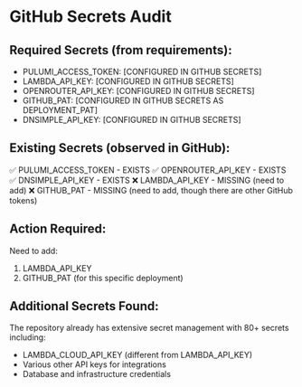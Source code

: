 # GitHub Secrets Audit

## Required Secrets (from requirements):
- PULUMI_ACCESS_TOKEN: [CONFIGURED IN GITHUB SECRETS]
- LAMBDA_API_KEY: [CONFIGURED IN GITHUB SECRETS]
- OPENROUTER_API_KEY: [CONFIGURED IN GITHUB SECRETS]
- GITHUB_PAT: [CONFIGURED IN GITHUB SECRETS AS DEPLOYMENT_PAT]
- DNSIMPLE_API_KEY: [CONFIGURED IN GITHUB SECRETS]

## Existing Secrets (observed in GitHub):
✅ PULUMI_ACCESS_TOKEN - EXISTS
✅ OPENROUTER_API_KEY - EXISTS  
✅ DNSIMPLE_API_KEY - EXISTS
❌ LAMBDA_API_KEY - MISSING (need to add)
❌ GITHUB_PAT - MISSING (need to add, though there are other GitHub tokens)

## Action Required:
Need to add:
1. LAMBDA_API_KEY
2. GITHUB_PAT (for this specific deployment)

## Additional Secrets Found:
The repository already has extensive secret management with 80+ secrets including:
- LAMBDA_CLOUD_API_KEY (different from LAMBDA_API_KEY)
- Various other API keys for integrations
- Database and infrastructure credentials

